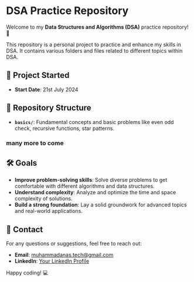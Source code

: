 # DSA Practice Repository

Welcome to my **Data Structures and Algorithms (DSA)** practice repository! 🚀

This repository is a personal project to practice and enhance my skills in DSA. It contains various folders and files related to different topics within DSA.

## 📅 Project Started
- **Start Date**: 21st July 2024

## 📂 Repository Structure
- **`basics/`**: Fundamental concepts and basic problems like even odd check, recursive functions, star patterns.


### many more to come

## 🛠️ Goals
- **Improve problem-solving skills**: Solve diverse problems to get comfortable with different algorithms and data structures.
- **Understand complexity**: Analyze and optimize the time and space complexity of solutions.
- **Build a strong foundation**: Lay a solid groundwork for advanced topics and real-world applications.

## 🤝 Contact
For any questions or suggestions, feel free to reach out:

- **Email**: muhammadanas.tech@gmail.com
- **LinkedIn**: [Your LinkedIn Profile](https://www.linkedin.com/in/your-profile)

Happy coding! 💻

